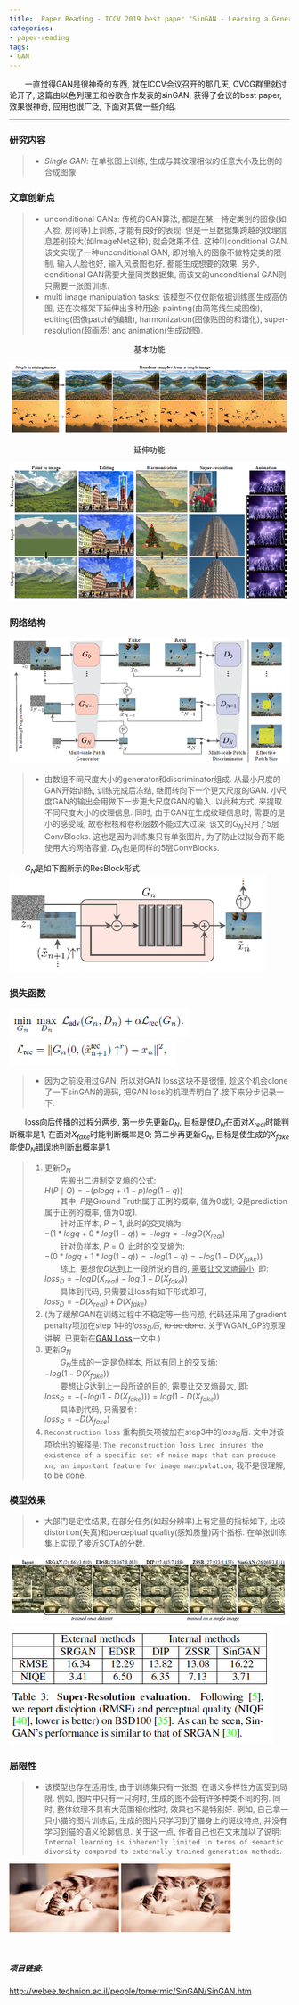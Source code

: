 ```yaml
---
title:  Paper Reading - ICCV 2019 best paper "SinGAN - Learning a Generative Model from a Single Natural Image"
categories:
- paper-reading
tags:
- GAN
---
```


&emsp;&emsp;一直觉得GAN是很神奇的东西, 就在ICCV会议召开的那几天, CVCG群里就讨论开了, 这篇由以色列理工和谷歌合作发表的sinGAN, 获得了会议的best paper, 效果很神奇, 应用也很广泛, 下面对其做一些介绍.
<!-- more -->

***
### 研究内容
>+ *Single GAN*: 在单张图上训练, 生成与其纹理相似的任意大小及比例的合成图像.
>

### 文章创新点
>+ unconditional GANs: 传统的GAN算法, 都是在某一特定类别的图像(如人脸, 房间等)上训练, 才能有良好的表现. 但是一旦数据集跨越的纹理信息差别较大(如ImageNet这种), 就会效果不佳. 这种叫conditional GAN. 该文实现了一种unconditional GAN, 即对输入的图像不做特定类的限制, 输入人脸也好, 输入风景图也好, 都能生成想要的效果. 另外, conditional GAN需要大量同类数据集, 而该文的unconditional GAN则只需要一张图训练.
>+ multi image manipulation tasks: 该模型不仅仅能依据训练图生成高仿图, 还在次框架下延伸出多种用途: painting(由简笔线生成图像), editing(图像patch的编辑), harmonization(图像贴图的和谐化), super-resolution(超画质) and animation(生成动图).
>
<center>基本功能</center>

![](/assets/images/sinGAN/1.png)
<center>延伸功能</center>

![](/assets/images/sinGAN/2.png)

### 网络结构
![](/assets/images/sinGAN/3.png)
>+ 由数组不同尺度大小的generator和discriminator组成. 从最小尺度的GAN开始训练, 训练完成后冻结, 继而转向下一个更大尺度的GAN. 小尺度GAN的输出会用做下一步更大尺度GAN的输入. 以此种方式, 来提取不同尺度大小的纹理信息. 同时, 由于GAN在生成纹理信息时, 需要的是小的感受域, 故卷积核和卷积层数不能过大过深, 该文的$G_N$只用了5层ConvBlocks. 这也是因为训练集只有单张图片, 为了防止过拟合而不能使用大的网络容量. $D_N$也是同样的5层ConvBlocks.

&emsp;&emsp;$G_N$是如下图所示的ResBlock形式.
![](/assets/images/sinGAN/4.png)


### 损失函数
![](/assets/images/sinGAN/5.png)
![](/assets/images/sinGAN/6.png)
>+ 因为之前没用过GAN, 所以对GAN loss这块不是很懂, 趁这个机会clone了一下sinGAN的源码, 把GAN loss的机理弄明白了.接下来分步记录一下.

&emsp;&emsp;loss向后传播的过程分两步, 第一步先更新$D_N$, 目标是使$D_N$在面对$X_{real}$时能判断概率是1, 在面对$X_{fake}$时能判断概率是0; 第二步再更新$G_N$, 目标是使生成的$X_{fake}$能使$D_N$<u>错误地</u>判断出概率是1.
>1. 更新$D_N$  
&emsp;&emsp;先搬出二进制交叉熵的公式:  
$H(P \mid Q) = -( plogq + (1-p)log(1-q) )$  
&emsp;&emsp;其中, $P$是Ground Truth属于正例的概率, 值为0或1; $Q$是prediction属于正例的概率, 值为0或1.  
&emsp;&emsp;针对正样本, $P=1$, 此时的交叉熵为:  
$-( 1 \ast logq + 0 \ast log(1-q) ) = -logq = -logD(X_{real})$  
&emsp;&emsp;针对负样本, $P=0$, 此时的交叉熵为:  
$-( 0 \ast logq + 1 \ast log(1-q) ) = -log(1-q) = -log(1-D(X_{fake}))$  
&emsp;&emsp;综上, 要想使$D$达到上一段所说的目的, <u>需要让交叉熵最小</u>, 即:  
$loss_{D} = -logD(X_{real}) - log(1-D(X_{fake}))$  
&emsp;&emsp;具体到代码, 只需要让loss有如下形式即可,  
$loss_{D} = -D(X_{real}) + D(X_{fake})$  
>2. (为了缓解GAN在训练过程中不稳定等一些问题, 代码还采用了gradient penalty项加在step 1中的$loss_{D}后$, ~~to be done~~. 关于WGAN_GP的原理讲解, 已更新在[GAN Loss](https://fengweiustc.github.io/deep-learning/2019/11/04/GANloss/)一文中.)  
>3. 更新$G_N$  
&emsp;&emsp;$G_N$生成的一定是负样本, 所以有同上的交叉熵:  
$-log(1-D(X_{fake}))$  
&emsp;&emsp;要想让$G$达到上一段所说的目的, <u>需要让交叉熵最大</u>, 即:   
$loss_{G} = -(-log(1-D(X_{fake}))) = log(1-D(X_{fake}))$  
&emsp;&emsp;具体到代码, 只需要有:  
$loss_{G} = -D(X_{fake})$  
>4. `Reconstruction loss` 重构损失项被加在step3中的$loss_{G}$后. 文中对该项给出的解释是: `The reconstruction loss Lrec insures the existence of a specific set of noise maps that can produce xn, an important feature for image manipulation`, 我不是很理解, to be done.



### 模型效果
>+ 大部门是定性结果, 在部分任务(如超分辨率)上有定量的指标如下, 比较distortion(失真)和perceptual quality(感知质量)两个指标. 在单张训练集上实现了接近SOTA的分数.

![](/assets/images/sinGAN/7.png)
![](/assets/images/sinGAN/8.png)

### 局限性
>+ 该模型也存在适用性, 由于训练集只有一张图, 在语义多样性方面受到局限. 例如, 图片中只有一只狗时, 生成的图不会有许多种类不同的狗. 同时, 整体纹理不具有大范围相似性时, 效果也不是特别好. 例如, 自己拿一只小猫的图片训练后, 生成的图片只学习到了猫身上的斑纹特点, 并没有学习到猫的语义轮廓信息. 关于这一点, 作者自己也在文末加以了说明: `Internal learning is inherently limited in terms of semantic diversity compared to externally trained generation methods`.
 
![](/assets/images/sinGAN/9.png)
![](/assets/images/sinGAN/10.png)

<br
/>
##### 项目链接:
<http://webee.technion.ac.il/people/tomermic/SinGAN/SinGAN.htm>



